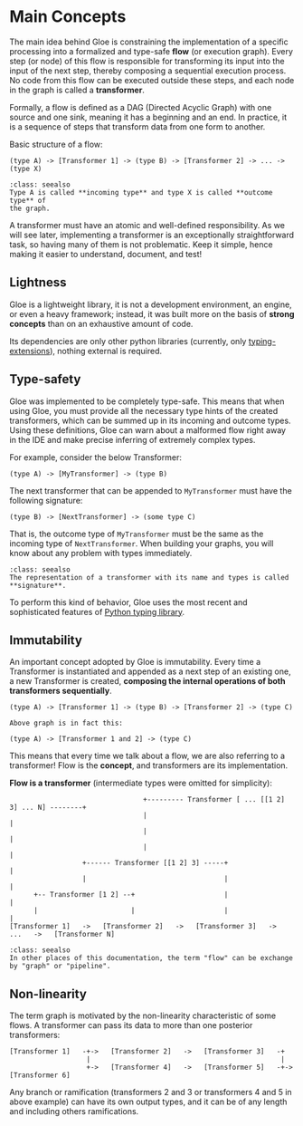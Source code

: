 # Main Concepts

The main idea behind Gloe is constraining the implementation of a specific processing into a formalized and type-safe **flow** (or execution graph). Every step (or node) of this flow is responsible for transforming its input into the input of the next step, thereby composing a sequential execution process. No code from this flow can be executed outside these steps, and each node in the graph is called a **transformer**.

Formally, a flow is defined as a DAG (Directed Acyclic Graph) with one source and one sink, meaning it has a beginning and an end. In practice, it is a sequence of steps that transform data from one form to another.

Basic structure of a flow:
``` 
(type A) -> [Transformer 1] -> (type B) -> [Transformer 2] -> ... -> (type X)
```
```{admonition} Naming things
:class: seealso
Type A is called **incoming type** and type X is called **outcome type** of
the graph.
```


A transformer must have an atomic and well-defined responsibility. As we will see later, implementing a transformer is an exceptionally straightforward task, so having many of them is not problematic. Keep it simple, hence making it easier to understand, document, and test!


## Lightness

Gloe is a lightweight library, it is not a development environment, an engine, or even a heavy framework; instead, it was built more on the basis of **strong concepts** than on an exhaustive amount of code.

Its dependencies are only other python libraries (currently, only [typing-extensions](https://pypi.org/project/typing-extensions/)), nothing external is required.

## Type-safety

Gloe was implemented to be completely type-safe. This means that when using Gloe, you must provide all the necessary type hints of the created transformers, which can be summed up in its incoming and outcome types. Using these definitions, Gloe can warn about a malformed flow right away in the IDE and make precise inferring of extremely complex types.

For example, consider the below Transformer:

``` text
(type A) -> [MyTransformer] -> (type B)
```

The next transformer that can be appended to `MyTransformer`
must have the following signature:

``` text
(type B) -> [NextTransformer] -> (some type C)
```

That is, the outcome type of `MyTransformer` must be the same as the incoming type of `NextTransformer`. When building your graphs, you will know about any problem with types immediately.

```{admonition} Naming things
:class: seealso
The representation of a transformer with its name and types is called
**signature**.
```

To perform this kind of behavior, Gloe uses the most recent and
sophisticated features of [Python typing
library](https://docs.python.org/3/library/typing.html).

## Immutability

An important concept adopted by Gloe is immutability. Every time a
Transformer is instantiated and appended as a next step of an existing
one, a new Transformer is created, **composing the internal operations of
both transformers sequentially**.

```
(type A) -> [Transformer 1] -> (type B) -> [Transformer 2] -> (type C)

Above graph is in fact this:

(type A) -> [Transformer 1 and 2] -> (type C)
```

This means that every time we talk about a flow, we are also referring to a transformer! Flow is the **concept**, and transformers are its implementation.

**Flow is a transformer** (intermediate types were omitted for simplicity):
```
                                 +--------- Transformer [ ... [[1 2] 3] ... N] --------+
                                 |                                                     |
                                 |                                                     |
                                 |                                                     |
                  +------ Transformer [[1 2] 3] -----+                                 |
                  |                                  |                                 |
      +-- Transformer [1 2] --+                      |                                 |
      |                       |                      |                                 |
[Transformer 1]   ->   [Transformer 2]   ->   [Transformer 3]   ->   ...   ->   [Transformer N]
```
```{admonition} Naming things
:class: seealso
In other places of this documentation, the term "flow" can be exchange by "graph" or "pipeline".
```

## Non-linearity

The term graph is motivated by the non-linearity characteristic of some
flows. A transformer can pass its data to more than one posterior
transformers:

```
[Transformer 1]   -+->   [Transformer 2]   ->   [Transformer 3]   -+
                   |                                               |
                   +->   [Transformer 4]   ->   [Transformer 5]   -+->   [Transformer 6]
```

Any branch or ramification (transformers 2 and 3 or transformers 4 and 5 in above example) can have its own output types, and it can be of any length and including others ramifications.
